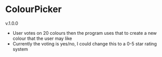 # ColourPicker
v.1.0.0
- User votes on 20 colours then the program uses that to create a new colour that the user may like
- Currently the voting is yes/no, I could change this to a 0-5 star rating system
